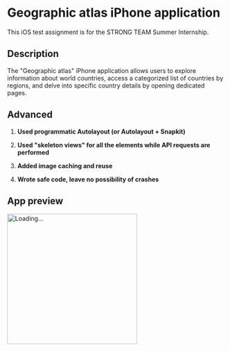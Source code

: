 # Geographic atlas iPhone application

This iOS test assignment is for the STRONG TEAM Summer Internship.

## Description

The "Geographic atlas" iPhone application allows users to explore information about world countries, access a categorized list of countries by regions, and delve into specific country details by opening dedicated pages.


## Advanced

1. **Used programmatic Autolayout (or Autolayout + Snapkit)**

2. **Used "skeleton views" for all the elements while API requests are performed**

3. **Added image caching and reuse**

4. **Wrote safe code, leave no possibility of crashes**

## App preview

<img src="preview.gif" width="300" alt="Loading...">
